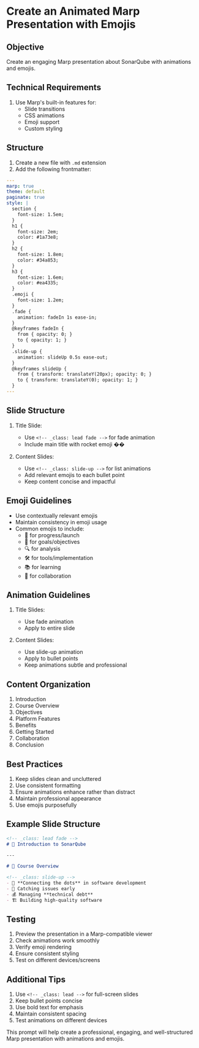 # Create an Animated Marp Presentation with Emojis

## Objective
Create an engaging Marp presentation about SonarQube with animations and emojis.

## Technical Requirements
1. Use Marp's built-in features for:
   - Slide transitions
   - CSS animations
   - Emoji support
   - Custom styling

## Structure
1. Create a new file with `.md` extension
2. Add the following frontmatter:

```yaml
---
marp: true
theme: default
paginate: true
style: |
  section {
    font-size: 1.5em;
  }
  h1 {
    font-size: 2em;
    color: #1a73e8;
  }
  h2 {
    font-size: 1.8em;
    color: #34a853;
  }
  h3 {
    font-size: 1.6em;
    color: #ea4335;
  }
  .emoji {
    font-size: 1.2em;
  }
  .fade {
    animation: fadeIn 1s ease-in;
  }
  @keyframes fadeIn {
    from { opacity: 0; }
    to { opacity: 1; }
  }
  .slide-up {
    animation: slideUp 0.5s ease-out;
  }
  @keyframes slideUp {
    from { transform: translateY(20px); opacity: 0; }
    to { transform: translateY(0); opacity: 1; }
  }
---
```

## Slide Structure
1. Title Slide:
   - Use `<!-- _class: lead fade -->` for fade animation
   - Include main title with rocket emoji ��

2. Content Slides:
   - Use `<!-- _class: slide-up -->` for list animations
   - Add relevant emojis to each bullet point
   - Keep content concise and impactful

## Emoji Guidelines
- Use contextually relevant emojis
- Maintain consistency in emoji usage
- Common emojis to include:
  - 🚀 for progress/launch
  - 🎯 for goals/objectives
  - 🔍 for analysis
  - 🛠️ for tools/implementation
  - 📚 for learning
  - 🤝 for collaboration

## Animation Guidelines
1. Title Slides:
   - Use fade animation
   - Apply to entire slide

2. Content Slides:
   - Use slide-up animation
   - Apply to bullet points
   - Keep animations subtle and professional

## Content Organization
1. Introduction
2. Course Overview
3. Objectives
4. Platform Features
5. Benefits
6. Getting Started
7. Collaboration
8. Conclusion

## Best Practices
1. Keep slides clean and uncluttered
2. Use consistent formatting
3. Ensure animations enhance rather than distract
4. Maintain professional appearance
5. Use emojis purposefully

## Example Slide Structure
```markdown
<!-- _class: lead fade -->
# 🚀 Introduction to SonarQube

---

# 🎯 Course Overview

<!-- _class: slide-up -->
- 🔄 **Connecting the dots** in software development
- 🎯 Catching issues early
- 💰 Managing **technical debt**
- 🏗️ Building high-quality software
```

## Testing
1. Preview the presentation in a Marp-compatible viewer
2. Check animations work smoothly
3. Verify emoji rendering
4. Ensure consistent styling
5. Test on different devices/screens

## Additional Tips
1. Use `<!-- _class: lead -->` for full-screen slides
2. Keep bullet points concise
3. Use bold text for emphasis
4. Maintain consistent spacing
5. Test animations on different devices

This prompt will help create a professional, engaging, and well-structured Marp presentation with animations and emojis.